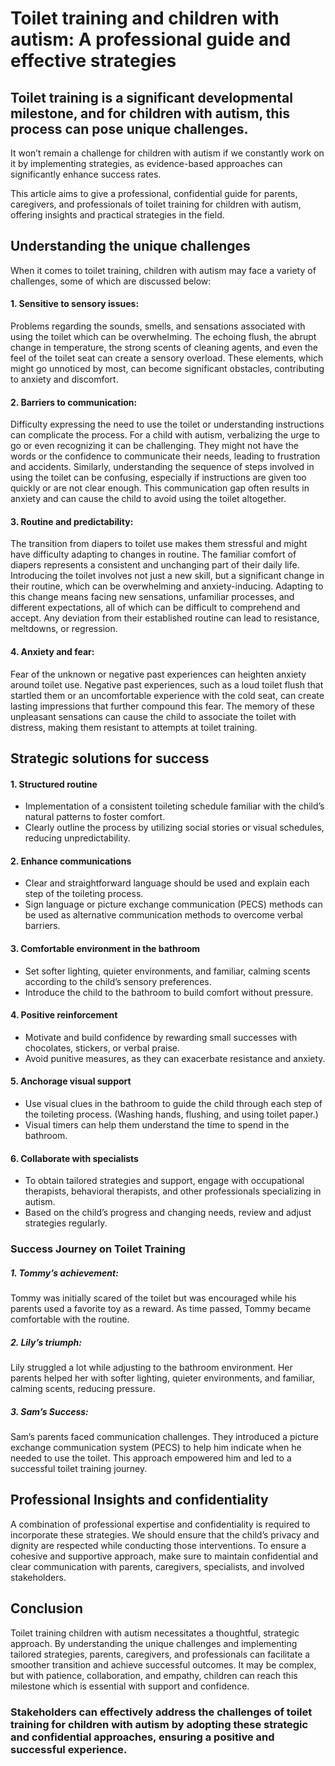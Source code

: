 # Toilet training and children with autism: A professional guide and effective strategies


## Toilet training is a significant developmental milestone, and for children with autism, this process can pose unique challenges. 

It won’t remain a challenge for children with autism if we constantly work on it by implementing strategies, as evidence-based approaches can significantly enhance success rates.

This article aims to give a professional, confidential guide for parents, caregivers, and professionals of toilet training for children with autism, offering insights and practical strategies in the field. 



## Understanding the unique challenges

When it comes to toilet training, children with autism may face a variety of challenges, some of which are discussed below:

#### 1. Sensitive to sensory issues: 
Problems regarding the sounds, smells, and sensations associated with using the toilet which can be overwhelming. The echoing flush, the abrupt change in temperature, the strong scents of cleaning agents, and even the feel of the toilet seat can create a sensory overload. These elements, which might go unnoticed by most, can become significant obstacles, contributing to anxiety and discomfort.

#### 2. Barriers to communication:
Difficulty expressing the need to use the toilet or understanding instructions can complicate the process. For a child with autism, verbalizing the urge to go or even recognizing it can be challenging. They might not have the words or the confidence to communicate their needs, leading to frustration and accidents. Similarly, understanding the sequence of steps involved in using the toilet can be confusing, especially if instructions are given too quickly or are not clear enough. This communication gap often results in anxiety and can cause the child to avoid using the toilet altogether.

#### 3. Routine and predictability:
The transition from diapers to toilet use makes them stressful and might have difficulty adapting to changes in routine. The familiar comfort of diapers represents a consistent and unchanging part of their daily life. Introducing the toilet involves not just a new skill, but a significant change in their routine, which can be overwhelming and anxiety-inducing. Adapting to this change means facing new sensations, unfamiliar processes, and different expectations, all of which can be difficult to comprehend and accept. Any deviation from their established routine can lead to resistance, meltdowns, or regression.

#### 4. Anxiety and fear:
Fear of the unknown or negative past experiences can heighten anxiety around toilet use. Negative past experiences, such as a loud toilet flush that startled them or an uncomfortable experience with the cold seat, can create lasting impressions that further compound this fear. The memory of these unpleasant sensations can cause the child to associate the toilet with distress, making them resistant to attempts at toilet training.




## Strategic solutions for success
#### 1. Structured routine
- Implementation of a consistent toileting schedule familiar with the child’s natural patterns to foster comfort.
- Clearly outline the process by utilizing social stories or visual schedules, reducing unpredictability.

#### 2. Enhance communications
- Clear and straightforward language should be used and explain each step of the toileting process.
- Sign language or picture exchange communication (PECS) methods can be used as alternative communication methods to overcome verbal barriers. 

#### 3. Comfortable environment in the bathroom
- Set softer lighting, quieter environments, and familiar, calming scents according to the child’s sensory preferences.
- Introduce the child to the bathroom to build comfort without pressure.

#### 4. Positive reinforcement 
- Motivate and build confidence by rewarding small successes with chocolates, stickers, or verbal praise.
- Avoid punitive measures, as they can exacerbate resistance and anxiety. 

#### 5. Anchorage visual support
- Use visual clues in the bathroom to guide the child through each step of the toileting process. (Washing hands, flushing, and using toilet paper.)
- Visual timers can help them understand the time to spend in the bathroom.

#### 6. Collaborate with specialists
- To obtain tailored strategies and support, engage with occupational therapists, behavioral therapists, and other professionals specializing in autism. 
- Based on the child’s progress and changing needs, review and adjust strategies regularly.



### Success Journey on Toilet Training 
##### 1. Tommy’s achievement: 
Tommy was initially scared of the toilet but was encouraged while his parents used a favorite toy as a reward. As time passed, Tommy became comfortable with the routine.

##### 2. Lily’s triumph: 
Lily struggled a lot while adjusting to the bathroom environment. Her parents helped her with softer lighting, quieter environments, and familiar, calming scents, reducing pressure.

##### 3. Sam’s Success: 
Sam’s parents faced communication challenges. They introduced a picture exchange communication system (PECS) to help him indicate when he needed to use the toilet. This approach empowered him and led to a successful toilet training journey.



## Professional Insights and confidentiality 
A combination of professional expertise and confidentiality is required to incorporate these strategies.
We should ensure that the child’s privacy and dignity are respected while conducting those interventions. 
To ensure a cohesive and supportive approach, make sure to maintain confidential and clear communication with parents, caregivers, specialists, and involved stakeholders. 



## Conclusion
Toilet training children with autism necessitates a thoughtful, strategic approach. By understanding the unique challenges and implementing tailored strategies, parents, caregivers, and professionals can facilitate a smoother transition and achieve successful outcomes. It may be complex, but with patience, collaboration, and empathy, children can reach this milestone which is essential with support and confidence.


### Stakeholders can effectively address the challenges of toilet training for children with autism by adopting these strategic and confidential approaches, ensuring a positive and successful experience.
